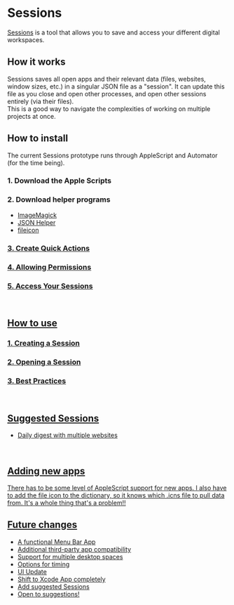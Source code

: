 # Sessions
<a href = "https://twitter.com/soonhokwn/status/1153888171228184577?s=20">Sessions</a> is a tool that allows you to save and access your different digital workspaces.

<h2>How it works</h2>
Sessions saves all open apps and their relevant data (files, websites, window sizes, etc.) in a singular JSON file as a "session". It can update this file as you close and open other processes, and open other sessions entirely (via their files).
<br>
This is a good way to navigate the complexities of working on multiple projects at once. 
<br>

<h2>How to install</h2>
The current Sessions prototype runs through AppleScript and Automator (for the time being).
<h3>1. Download the Apple Scripts</h3>
<h3>2. Download helper programs</h3>
<ul>
  <a href="https://imagemagick.org"><li>ImageMagick</li>
  <a href="https://apps.apple.com/us/app/json-helper-for-applescript/id453114608?mt=12"><li>JSON Helper</li>
    <a href="https://github.com/mklement0/fileicon"><li>fileicon</li>
  
</ul>

<h3>3. Create Quick Actions</h3>
<h3>4. Allowing Permissions</h3>
<h3>5. Access Your Sessions</h3>
<br>

<h2>How to use</h2>
<h3>1. Creating a Session</h3>
<h3>2. Opening a Session</h3>
<h3>3. Best Practices</h3>
<br>

<h2>Suggested Sessions</h2>
<ul>
  <li>Daily digest with multiple websites</li>
</ul>
<br>

<h2>Adding new apps</h2>
There has to be some level of AppleScript support for new apps. I also have to add the file icon to the dictionary, so it knows which .icns file to pull data from. It's a whole thing that's a problem!!

<h2>Future changes</h2>
<ul>
  <li>A functional Menu Bar App</li>
  <li>Additional third-party app compatibility</li>
  <li>Support for multiple desktop spaces</li>
  <li>Options for timing</li>
  <li>UI Update</li>
  <li>Shift to Xcode App completely</li>
  <li>Add suggested Sessions</li>
  <li>Open to suggestions!</li>
</ul>

